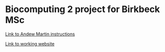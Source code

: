 Biocomputing 2 project for Birkbeck MSc
======

[Link to Andew Martin instructions](http://www.bioinf.org.uk/teaching/bbk/biocomp2/project/index.html)

[Link to working website](http://student.cryst.bbk.ac.uk/~gt002/index.html)




